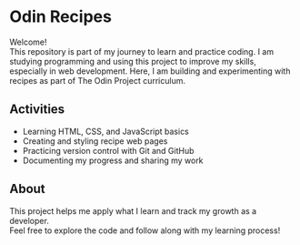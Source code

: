 # Odin Recipes

Welcome!  
This repository is part of my journey to learn and practice coding. I am studying programming and using this project to improve my skills, especially in web development. Here, I am building and experimenting with recipes as part of The Odin Project curriculum.

## Activities

- Learning HTML, CSS, and JavaScript basics  
- Creating and styling recipe web pages  
- Practicing version control with Git and GitHub  
- Documenting my progress and sharing my work

## About

This project helps me apply what I learn and track my growth as a developer.  
Feel free to explore the code and follow along with my learning process!
